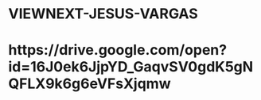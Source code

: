 # VIEWNEXT-JESUS-VARGAS
<h1>https://drive.google.com/open?id=16J0ek6JjpYD_GaqvSV0gdK5gNQFLX9k6g6eVFsXjqmw</h1>
